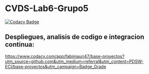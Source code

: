 # CVDS-Lab6-Grupo5

[![Codacy Badge](https://api.codacy.com/project/badge/Grade/d7b2a325219f47c99a664e742cb8a362)](https://app.codacy.com/manual/Fabimauri47/CVDS-Lab6-Grupo5?utm_source=github.com&utm_medium=referral&utm_content=Fabimauri47/CVDS-Lab6-Grupo5&utm_campaign=Badge_Grade_Settings)

## Despliegues, analisis de codigo e integracion continua:

https://www.codacy.com/app/fabimauri47/base-proyectos?utm_source=github.com&utm_medium=referral&utm_content=PDSW-ECI/base-proyectos&utm_campaign=Badge_Grade
